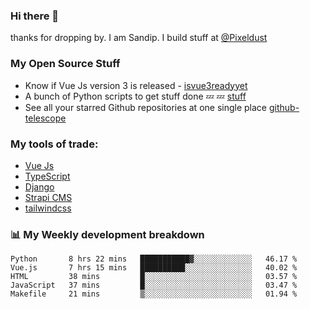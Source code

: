 ### Hi there 👋

thanks for dropping by.
I am Sandip. I build stuff at [@Pixeldust](github.com/pixeldust-in/)

###  **My Open Source Stuff**

 - Know if Vue Js version 3 is released -  [isvue3readyyet](https://github.com/sandiprb/isvue3readyyet)
 - A bunch of Python scripts to get stuff done 💤 💤 [stuff](https://github.com/sandiprb/stuff)
 - See all your starred Github repositories at one single place [github-telescope](https://github.com/sandiprb/github-telescope)



###  **My tools of trade:**
 - [Vue Js](https://github.com/vuejs/vue/)
 - [TypeScript](https://github.com/microsoft/TypeScript)
 - [Django](github.com/django/django)
 - [Strapi CMS](github.com/strapi/strapi)
 - [tailwindcss](https://github.com/tailwindlabs/tailwindcss)


###  📊 **My Weekly development breakdown**
<!--START_SECTION:waka-->
```text
Python       8 hrs 22 mins   ███████████▓░░░░░░░░░░░░░   46.17 % 
Vue.js       7 hrs 15 mins   ██████████░░░░░░░░░░░░░░░   40.02 % 
HTML         38 mins         █░░░░░░░░░░░░░░░░░░░░░░░░   03.57 % 
JavaScript   37 mins         █░░░░░░░░░░░░░░░░░░░░░░░░   03.47 % 
Makefile     21 mins         ▒░░░░░░░░░░░░░░░░░░░░░░░░   01.94 % 
```
<!--END_SECTION:waka-->

